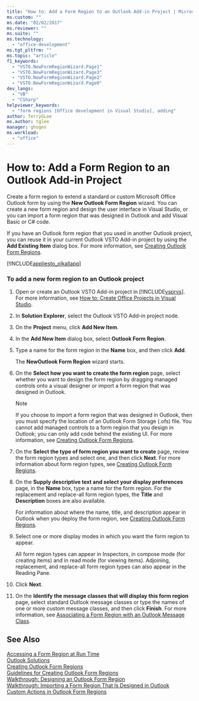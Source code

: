 ```yaml
---
title: "How to: Add a Form Region to an Outlook Add-in Project | Microsoft Docs"
ms.custom: ""
ms.date: "02/02/2017"
ms.reviewer: ""
ms.suite: ""
ms.technology: 
  - "office-development"
ms.tgt_pltfrm: ""
ms.topic: "article"
f1_keywords: 
  - "VSTO.NewFormRegionWizard.Page1"
  - "VSTO.NewFormRegionWizard.Page3"
  - "VSTO.NewFormRegionWizard.Page2"
  - "VSTO.NewFormRegionWizard.Page0"
dev_langs: 
  - "VB"
  - "CSharp"
helpviewer_keywords: 
  - "form regions [Office development in Visual Studio], adding"
author: TerryGLee
ms.author: tglee
manager: ghogen
ms.workload: 
  - "office"
---
```

# How to: Add a Form Region to an Outlook Add-in Project
  Create a form region to extend a standard or custom Microsoft Office Outlook form by using the **New Outlook Form Region** wizard. You can create a new form region and design the user interface in Visual Studio, or you can import a form region that was designed in Outlook and add Visual Basic or C# code.  
  
 If you have an Outlook form region that you used in another Outlook project, you can reuse it in your current Outlook VSTO Add-in project by using the **Add Existing Item** dialog box. For more information, see [Creating Outlook Form Regions](../vsto/creating-outlook-form-regions.md).  
  
 [!INCLUDE[appliesto_olkallapp](../vsto/includes/appliesto-olkallapp-md.md)]  
  
### To add a new form region to an Outlook project  
  
1.  Open or create an Outlook VSTO Add-in project in [!INCLUDE[vsprvs](../sharepoint/includes/vsprvs-md.md)]. For more information, see [How to: Create Office Projects in Visual Studio](../vsto/how-to-create-office-projects-in-visual-studio.md).  
  
2.  In **Solution Explorer**, select the Outlook VSTO Add-in project node.  
  
3.  On the **Project** menu, click **Add New Item**.  
  
4.  In the **Add New Item** dialog box, select **Outlook Form Region**.  
  
5.  Type a name for the form region in the **Name** box, and then click **Add**.  
  
     The **NewOutlook Form Region** wizard starts.  
  
6.  On the **Select how you want to create the form region** page, select whether you want to design the form region by dragging managed controls onto a visual designer or import a form region that was designed in Outlook.  
  
    > [!NOTE]  
    >  If you choose to import a form region that was designed in Outlook, then you must specify the location of an Outlook Form Storage (.ofs) file. You cannot add managed controls to a form region that you design in Outlook; you can only add code behind the existing UI. For more information, see [Creating Outlook Form Regions](../vsto/creating-outlook-form-regions.md).  
  
7.  On the **Select the type of form region you want to create** page, review the form region types and select one, and then click **Next**. For more information about form region types, see [Creating Outlook Form Regions](../vsto/creating-outlook-form-regions.md).  
  
8.  On the **Supply descriptive text and select your display preferences** page, in the **Name** box, type a name for the form region. For the replacement and replace-all form region types, the **Title** and **Description** boxes are also available.  
  
     For information about where the name, title, and description appear in Outlook when you deploy the form region, see [Creating Outlook Form Regions](../vsto/creating-outlook-form-regions.md).  
  
9. Select one or more display modes in which you want the form region to appear.  
  
     All form region types can appear in Inspectors, in compose mode (for creating items) and in read mode (for viewing items). Adjoining, replacement, and replace-all form region types can also appear in the Reading Pane.  
  
10. Click **Next**.  
  
11. On the **Identify the message classes that will display this form region** page, select standard Outlook message classes or type the names of one or more custom message classes, and then click **Finish**. For more information, see [Associating a Form Region with an Outlook Message Class](../vsto/associating-a-form-region-with-an-outlook-message-class.md).  
  
## See Also  
 [Accessing a Form Region at Run Time](../vsto/accessing-a-form-region-at-run-time.md)   
 [Outlook Solutions](../vsto/outlook-solutions.md)   
 [Creating Outlook Form Regions](../vsto/creating-outlook-form-regions.md)   
 [Guidelines for Creating Outlook Form Regions](../vsto/guidelines-for-creating-outlook-form-regions.md)   
 [Walkthrough: Designing an Outlook Form Region](../vsto/walkthrough-designing-an-outlook-form-region.md)   
 [Walkthrough: Importing a Form Region That Is Designed in Outlook](../vsto/walkthrough-importing-a-form-region-that-is-designed-in-outlook.md)   
 [Custom Actions in Outlook Form Regions](../vsto/custom-actions-in-outlook-form-regions.md)  
  
  